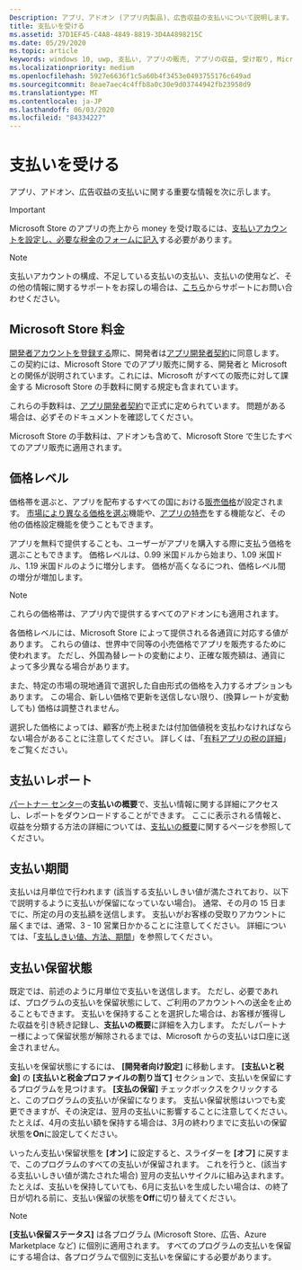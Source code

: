 ```yaml
---
Description: アプリ、アドオン (アプリ内製品)、広告収益の支払いについて説明します。
title: 支払いを受ける
ms.assetid: 37D1EF45-C4A8-4849-8819-3D4A4898215C
ms.date: 05/29/2020
ms.topic: article
keywords: windows 10, uwp, 支払い, アプリの販売, アプリの収益, 受け取り, Microsoft Store の手数料, 支払い保留, パーセント
ms.localizationpriority: medium
ms.openlocfilehash: 5927e6636f1c5a60b4f3453e0493755176c649ad
ms.sourcegitcommit: 8eae7aec4c4ffb8a0c30e9d03744942fb23958d9
ms.translationtype: MT
ms.contentlocale: ja-JP
ms.lasthandoff: 06/03/2020
ms.locfileid: "84334227"
---
```

# <a name="getting-paid"></a>支払いを受ける
アプリ、アドオン、広告収益の支払いに関する重要な情報を次に示します。

> [!IMPORTANT]
> Microsoft Store のアプリの売上から money を受け取るには、[支払いアカウントを設定し、必要な税金のフォームに記入](setting-up-your-payout-account-and-tax-forms.md)する必要があります。

> [!NOTE]
> 支払いアカウントの構成、不足している支払いの支払い、支払いの使用など、その他の情報に関するサポートをお探しの場合は、[こちら](https://developer.microsoft.com/windows/support)からサポートにお問い合わせください。

## <a name="store-fee"></a>Microsoft Store 料金

[開発者アカウントを登録する](https://developer.microsoft.com/store/register)際に、開発者は[アプリ開発者契約](https://docs.microsoft.com/legal/windows/agreements/app-developer-agreement)に同意します。 この契約には、Microsoft Store でのアプリ販売に関する、開発者と Microsoft との関係が説明されています。これには、Microsoft がすべての販売に対して課金する Microsoft Store の手数料に関する規定も含まれています。

これらの手数料は、[アプリ開発者契約](https://docs.microsoft.com/legal/windows/agreements/app-developer-agreement)で正式に定められています。 問題がある場合は、必ずそのドキュメントを確認してください。

Microsoft Store の手数料は、アドオンも含めて、Microsoft Store で生じたすべてのアプリ販売に適用されます。


## <a name="price-tiers"></a>価格レベル

価格帯を選ぶと、アプリを配布するすべての国における[販売価格](set-and-schedule-app-pricing.md#base-price)が設定されます。 [市場により異なる価格を選ぶ](set-and-schedule-app-pricing.md#override-base-price-for-specific-markets)機能や、[アプリの特売](put-apps-and-add-ons-on-sale.md)をする機能など、その他の価格設定機能を使うこともできます。

アプリを無料で提供することも、ユーザーがアプリを購入する際に支払う価格を選ぶこともできます。 価格レベルは、0.99 米国ドルから始まり、1.09 米国ドル、1.19 米国ドルのように増分します。 価格が高くなるにつれ、価格レベル間の増分が増加します。

> [!NOTE] 
> これらの価格帯は、アプリ内で提供するすべてのアドオンにも適用されます。

各価格レベルには、Microsoft Store によって提供される各通貨に対応する値があります。 これらの値は、世界中で同等の小売価格でアプリを販売するために使われます。 ただし、外国為替レートの変動により、正確な販売額は、通貨によって多少異なる場合があります。

また、特定の市場の現地通貨で選択した自由形式の価格を入力するオプションもあります。 この場合、新しい価格で更新を送信しない限り、(換算レートが変動しても) 価格は調整されません。 

選択した価格によっては、顧客が売上税または付加価値税を支払わなければならない場合があることに注意してください。 詳しくは、「[有料アプリの税の詳細](tax-details-for-paid-apps.md)」をご覧ください。


## <a name="payout-reporting"></a>支払いレポート

[パートナー センター](https://partner.microsoft.com/dashboard)の**支払いの概要**で、支払い情報に関する詳細にアクセスし、レポートをダウンロードすることができます。 ここに表示される情報と、収益を分類する方法の詳細については、[支払いの概要](payout-summary.md)に関するページを参照してください。


## <a name="payout-timeframe"></a>支払い期間

支払いは月単位で行われます (該当する支払いしきい値が満たされており、以下で説明するように支払いが保留になっていない場合)。 通常、その月の 15 日までに、所定の月の支払額を送信します。 支払いがお客様の受取りアカウントに届くまでは、通常、3 - 10 営業日かかることに注意してください。 詳細については、「[支払しきい値、方法、期間](payment-thresholds-methods-and-timeframes.md)」を参照してください。


##  <a name="payout-hold-status"></a>支払い保留状態

既定では、前述のように月単位で支払いを送信します。 ただし、必要であれば、プログラムの支払いを保留状態にして、ご利用のアカウントへの送金を止めることもできます。 支払いを保持することを選択した場合は、お客様が獲得した収益を引き続き記録し、**支払いの概要**に詳細を入力します。 ただしパートナー様によって保留状態が解除されるまでは、Microsoft からの支払いは口座に送金されません。

支払いを保留状態にするには、 **[開発者向け設定]** に移動します。 **[支払いと税金]** の **[支払いと税金プロファイルの割り当て]** セクションで、支払いを保留にするプログラムを見つけます。 **[支払の保留]** チェックボックスをクリックすると、このプログラムの支払いが保留になります。 支払い保留状態はいつでも変更できますが、その決定は、翌月の支払いに影響することに注意してください。 たとえば、4月の支払い額を保持する場合は、3月の終わりまでに支払いの保留状態を**On**に設定してください。

いったん支払い保留状態を **[オン]** に設定すると、スライダーを **[オフ]** に戻すまで、このプログラムのすべての支払いが保留されます。 これを行うと、(該当する支払いしきい値が満たされた場合) 翌月の支払いサイクルに組み込まれます。 たとえば、支払いを保持していても、6月に支払いを生成したい場合は、の終了日が切れる前に、支払い保留の状態を**Off**に切り替えてください。

> [!NOTE]
> **[支払い保留ステータス]** は各プログラム (Microsoft Store、広告、Azure Marketplace など) に個別に適用されます。 すべてのプログラムの支払いを保留にする場合は、各プログラムで個別に支払いを保留にする必要があります。


 

 




